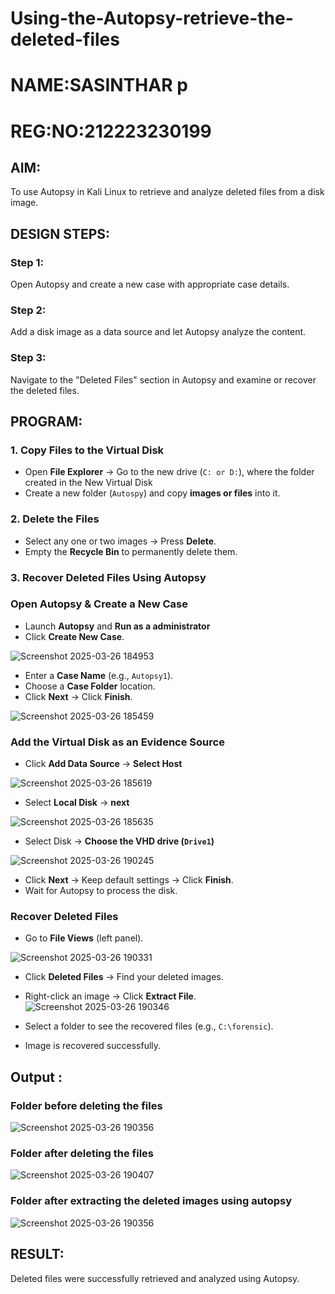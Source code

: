 # Using-the-Autopsy-retrieve-the-deleted-files
# NAME:SASINTHAR p
# REG:NO:212223230199

## AIM:
To use Autopsy in Kali Linux to retrieve and analyze deleted files from a disk image.

## DESIGN STEPS:
### Step 1:
Open Autopsy and create a new case with appropriate case details.

### Step 2:
Add a disk image as a data source and let Autopsy analyze the content.

### Step 3:
Navigate to the "Deleted Files" section in Autopsy and examine or recover the deleted files.

## PROGRAM:
### **1. Copy Files to the Virtual Disk**  
- Open **File Explorer** → Go to the new drive (`C: or D:`), where the folder created in the New Virtual Disk
- Create a new folder (`Autospy`) and copy **images or files** into it.  

### **2. Delete the Files**  
- Select any one or two images → Press **Delete**.  
- Empty the **Recycle Bin** to permanently delete them.  

### **3. Recover Deleted Files Using Autopsy**  
### **Open Autopsy & Create a New Case** 

- Launch **Autopsy** and **Run as a administrator**  
- Click **Create New Case**.  

![Screenshot 2025-03-26 184953](https://github.com/user-attachments/assets/17e26995-ee06-4446-afe8-e2514f6e78b6)


- Enter a **Case Name** (e.g., `Autopsy1`).  
- Choose a **Case Folder** location.  
- Click **Next** → Click **Finish**.  

![Screenshot 2025-03-26 185459](https://github.com/user-attachments/assets/4569e32b-81f8-47d7-b290-ecd16496aa1b)

### **Add the Virtual Disk as an Evidence Source**  
- Click **Add Data Source**  → **Select Host**


![Screenshot 2025-03-26 185619](https://github.com/user-attachments/assets/bb5dc0bc-f600-42f1-8e97-089923955ab3)


- Select **Local Disk** → **next** 

![Screenshot 2025-03-26 185635](https://github.com/user-attachments/assets/d749e016-024c-42d0-8e8f-fe4544d3bd28)


- Select Disk → **Choose the VHD drive (`Drive1`)**

![Screenshot 2025-03-26 190245](https://github.com/user-attachments/assets/c9d3274d-61ac-4ded-9bb2-4157e42782d3)


- Click **Next** → Keep default settings → Click **Finish**.  
- Wait for Autopsy to process the disk.  

### **Recover Deleted Files**  
- Go to **File Views** (left panel).  

![Screenshot 2025-03-26 190331](https://github.com/user-attachments/assets/71efd68d-ab5b-420c-b0fe-c51a14def849)

- Click **Deleted Files** → Find your deleted images.  
- Right-click an image → Click **Extract File**.  
![Screenshot 2025-03-26 190346](https://github.com/user-attachments/assets/b8aba34c-b21c-4236-9701-a7b6475d0a5c)


- Select a folder to see the recovered files (e.g., `C:\forensic`).  
- Image is recovered successfully.


## Output :
### Folder before deleting the files
![Screenshot 2025-03-26 190356](https://github.com/user-attachments/assets/2fc2ee0c-d880-43a7-87b8-b8d651b6fd72)


### Folder after deleting the files

 ![Screenshot 2025-03-26 190407](https://github.com/user-attachments/assets/7bb06554-51ae-454b-84d7-220d4dc903e5)


### Folder after extracting the deleted images using autopsy
![Screenshot 2025-03-26 190356](https://github.com/user-attachments/assets/ee04c49e-2dc0-445a-9881-f815942cb17d)


## RESULT:
Deleted files were successfully retrieved and analyzed using Autopsy.
